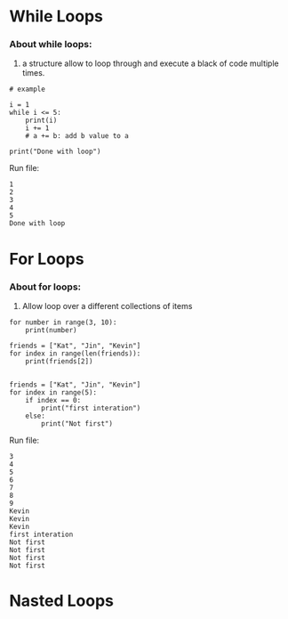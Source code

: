 # While Loops
### About while loops:
1. a structure allow to loop through and execute a black of code multiple times.
```Shell
# example

i = 1
while i <= 5:
    print(i)
    i += 1
    # a += b: add b value to a

print("Done with loop")
```
Run file:
```Shell
1
2
3
4
5
Done with loop
```

# For Loops
### About for loops:
1. Allow loop over a different collections of items
```Shell
for number in range(3, 10):
    print(number)

friends = ["Kat", "Jin", "Kevin"]
for index in range(len(friends)):
    print(friends[2])


friends = ["Kat", "Jin", "Kevin"]
for index in range(5):
    if index == 0:
        print("first interation")
    else:
        print("Not first")
```
Run file:
```Shell
3
4
5
6
7
8
9
Kevin
Kevin
Kevin
first interation
Not first
Not first
Not first
Not first
```

# Nasted Loops
